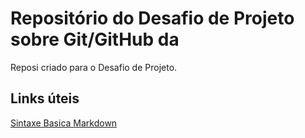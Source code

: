 #  Repositório do Desafio de Projeto sobre Git/GitHub da 
Reposi  criado para o Desafio de Projeto.

## Links úteis
[Sintaxe Basica Markdown](https://www.markdownguide.org/)

